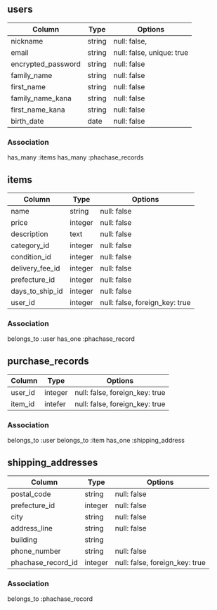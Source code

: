## users

| Column             | Type    | Options                   | 
| ------------------ | ------- | ------------------------- | 
| nickname           | string  | null: false,              | 
| email              | string  | null: false, unique: true | 
| encrypted_password | string  | null: false               | 
| family_name        | string  | null: false               | 
| first_name         | string  | null: false               | 
| family_name_kana   | string  | null: false               | 
| first_name_kana    | string  | null: false               | 
| birth_date         | date    | null: false               | 

### Association
has_many :items
has_many :phachase_records

## items

| Column                        | Type    | Options                        | 
| ----------------------------- | ------- | ------------------------------ | 
| name                          | string  | null: false                    | 
| price                         | integer | null: false                    | 
| description                   | text    | null: false                    | 
| category_id                   | integer | null: false                    | 
| condition_id                  | integer | null: false                    | 
| delivery_fee_id               | integer | null: false                    | 
| prefecture_id                 | integer | null: false                    | 
| days_to_ship_id               | integer | null: false                    | 
| user_id                       | integer | null: false, foreign_key: true | 

### Association
belongs_to :user
has_one :phachase_record

## purchase_records

| Column              | Type    | Options                        | 
| ------------------- | ------- | ------------------------------ | 
| user_id             | integer | null: false, foreign_key: true | 
| item_id             | intefer | null: false, foreign_key: true | 

### Association
belongs_to :user
belongs_to :item
has_one :shipping_address

## shipping_addresses

| Column             | Type    | Options                        | 
| ------------------ | ------- | ------------------------------ | 
| postal_code        | string  | null: false                    | 
| prefecture_id      | integer | null: false                    | 
| city               | string  | null: false                    | 
| address_line       | string  | null: false                    | 
| building           | string  |                                | 
| phone_number       | string  | null: false                    | 
| phachase_record_id | integer | null: false, foreign_key: true |

### Association
belongs_to :phachase_record